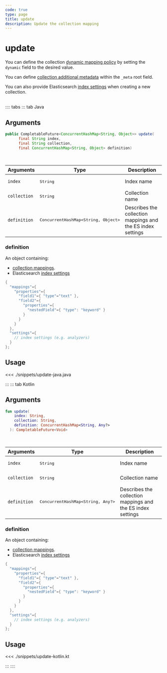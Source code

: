 ```yaml
---
code: true
type: page
title: update
description: Update the collection mapping
---
```


# update

<SinceBadge version="Kuzzle 2.1.0" />

You can define the collection [dynamic mapping policy](/core/2/guides/essentials/database-mappings#dynamic-mapping-policy) by setting the `dynamic` field to the desired value.

You can define [collection additional metadata](/core/2/guides/essentials/database-mappings#collection-metadata) within the `_meta` root field.

<SinceBadge version="Kuzzle 2.2.0" />

You can also provide Elasticsearch [index settings](https://www.elastic.co/guide/en/elasticsearch/reference/7.5/index-modules.html#index-modules-settings) when creating a new collection.

<br/>
:::: tabs
::: tab Java

## Arguments

```java
public CompletableFuture<ConcurrentHashMap<String, Object>> update(
      final String index,
      final String collection,
      final ConcurrentHashMap<String, Object> definition)

```

<br/>

| Arguments    | Type              | Description                                                 |
|--------------|-------------------|-------------------------------------------------------------|
| `index`      | <pre>String</pre> | Index name                                                  |
| `collection` | <pre>String</pre> | Collection name                                             |
| `definition` | <pre>ConcurrentHashMap<String, Object></pre> | Describes the collection mappings and the ES index settings |

### definition

An object containing:
 - [collection mappings](/core/2/guides/essentials/database-mappings).
 - Elasticsearch [index settings](https://www.elastic.co/guide/en/elasticsearch/reference/7.5/index-modules.html#index-modules-settings)


```java
{
  "mappings"={
    "properties"={
      "field1"={ "type"="text" },
      "field2"={
        "properties"={
          "nestedField"={ "type": "keyword" }
        }
      }
    }    
  },
  "settings"={
    // index settings (e.g. analyzers)
  }
};
```

## Usage

<<< ./snippets/update-java.java

:::
::: tab Kotlin

## Arguments

```kotlin
fun update(
    index: String,
    collection: String,
    definition: ConcurrentHashMap<String, Any?>
  ): CompletableFuture<Void>
```

<br/>

| Arguments    | Type              | Description                                                 |
|--------------|-------------------|-------------------------------------------------------------|
| `index`      | <pre>String</pre> | Index name                                                  |
| `collection` | <pre>String</pre> | Collection name                                             |
| `definition` | <pre>ConcurrentHashMap<String, Any?></pre> | Describes the collection mappings and the ES index settings |

### definition

An object containing:
 - [collection mappings](/core/2/guides/essentials/database-mappings).
 - Elasticsearch [index settings](https://www.elastic.co/guide/en/elasticsearch/reference/7.5/index-modules.html#index-modules-settings)


```kotlin
{
  "mappings"={
    "properties"={
      "field1"={ "type"="text" },
      "field2"={
        "properties"={
          "nestedField"={ "type": "keyword" }
        }
      }
    }    
  },
  "settings"={
    // index settings (e.g. analyzers)
  }
};
```

## Usage

<<< ./snippets/update-kotlin.kt

:::
::::